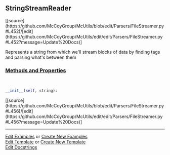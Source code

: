## <a id="McUtils.Parsers.FileStreamer.StringStreamReader">StringStreamReader</a> 
<div class="docs-source-link" markdown="1">
[[source](https://github.com/McCoyGroup/McUtils/blob/edit/Parsers/FileStreamer.py#L452)/[edit](https://github.com/McCoyGroup/McUtils/edit/edit/Parsers/FileStreamer.py#L452?message=Update%20Docs)]
</div>

Represents a string from which we'll stream blocks of data by finding tags and parsing what's between them

<div class="collapsible-section">
 <div class="collapsible-section collapsible-section-header" markdown="1">
 
### <a class="collapse-link" data-toggle="collapse" href="#methods">Methods and Properties</a> <a class="float-right" data-toggle="collapse" href="#methods"><i class="fa fa-chevron-down"></i></a>

 </div>
 <div class="collapsible-section collapsible-section-body collapse" id="methods" markdown="1">

<a id="McUtils.Parsers.FileStreamer.StringStreamReader.__init__" class="docs-object-method">&nbsp;</a> 
```python
__init__(self, string): 
```
<div class="docs-source-link" markdown="1">
[[source](https://github.com/McCoyGroup/McUtils/blob/edit/Parsers/FileStreamer.py#L456)/[edit](https://github.com/McCoyGroup/McUtils/edit/edit/Parsers/FileStreamer.py#L456?message=Update%20Docs)]
</div>

 </div>
</div>




___

[Edit Examples](https://github.com/McCoyGroup/McUtils/edit/gh-pages/ci/examples/McUtils/Parsers/FileStreamer/StringStreamReader.md) or 
[Create New Examples](https://github.com/McCoyGroup/McUtils/new/gh-pages/?filename=ci/examples/McUtils/Parsers/FileStreamer/StringStreamReader.md) <br/>
[Edit Template](https://github.com/McCoyGroup/McUtils/edit/gh-pages/ci/docs/McUtils/Parsers/FileStreamer/StringStreamReader.md) or 
[Create New Template](https://github.com/McCoyGroup/McUtils/new/gh-pages/?filename=ci/docs/templates/McUtils/Parsers/FileStreamer/StringStreamReader.md) <br/>
[Edit Docstrings](https://github.com/McCoyGroup/McUtils/edit/edit/Parsers/FileStreamer.py#L452?message=Update%20Docs)